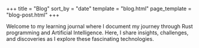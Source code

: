 +++
title = "Blog"
sort_by = "date"
template = "blog.html"
page_template = "blog-post.html"
+++

Welcome to my learning journal where I document my journey through Rust programming and Artificial Intelligence. Here, I share insights, challenges, and discoveries as I explore these fascinating technologies.
